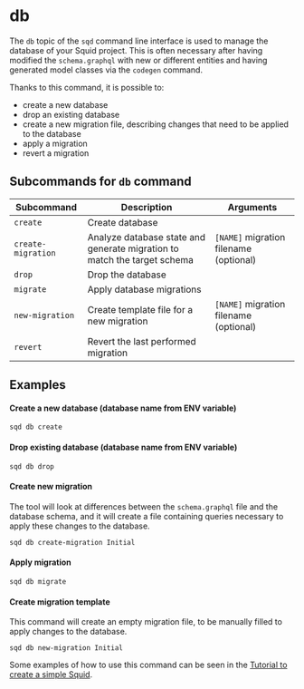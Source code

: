 # db

The `db` topic of the `sqd` command line interface is used to manage the database of your Squid project. This is often necessary after having modified the `schema.graphql` with new or different entities and having generated model classes via the `codegen` command.

Thanks to this command, it is possible to:

* create a new database
* drop an existing database
* create a new migration file, describing changes that need to be applied to the database
* apply a migration
* revert a migration

## Subcommands for `db` command

| Subcommand         | Description                                                              | Arguments                              |
| ------------------ | ------------------------------------------------------------------------ | -------------------------------------- |
| `create`           | Create database                                                          |                                        |
| `create-migration` | Analyze database state and generate migration to match the target schema | `[NAME]` migration filename (optional) |
| `drop`             | Drop the database                                                        |                                        |
| `migrate`          | Apply database migrations                                                |                                        |
| `new-migration`    | Create template file for a new migration                                 | `[NAME]` migration filename (optional) |
| `revert`           | Revert the last performed migration                                      |                                        |

## Examples

#### Create a new database (database name from ENV variable)

```
sqd db create
```

#### Drop existing database (database name from ENV variable)

```
sqd db drop
```

#### Create new migration

The tool will look at differences between the `schema.graphql` file and the database schema, and it will create a file containing queries necessary to apply these changes to the database.

```
sqd db create-migration Initial
```

#### Apply migration

```
sqd db migrate
```

#### Create migration template

This command will create an empty migration file, to be manually filled to apply changes to the database.

```
sqd db new-migration Initial
```

Some examples of how to use this command can be seen in the [Tutorial to create a simple Squid](/docs/tutorial/create-a-simple-squid#apply-changes-to-the-database).
